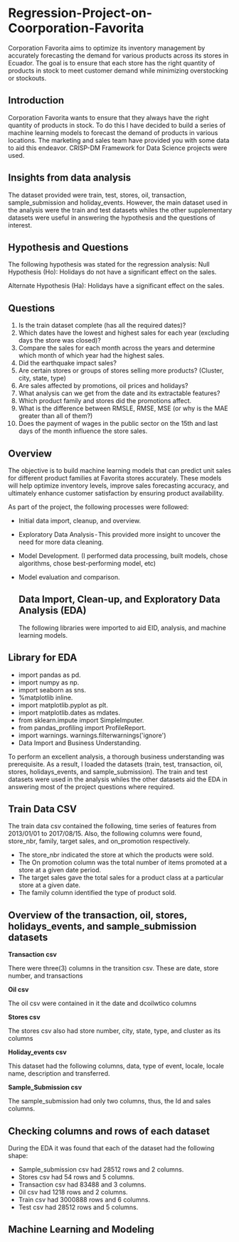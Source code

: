 # Regression-Project-on-Coorporation-Favorita
Corporation Favorita aims to optimize its inventory management by accurately forecasting the demand for various products across its stores in Ecuador. The goal is to ensure that each store has the right quantity of products in stock to meet customer demand while minimizing overstocking or stockouts.

## Introduction
Corporation Favorita wants to ensure that they always have the right quantity of products in stock. To do this I have decided to build a series of machine learning models to forecast the demand of products in various locations. The marketing and sales team have provided you with some data to aid this endeavor. CRISP-DM Framework for Data Science projects were used.

## Insights from data analysis
The dataset provided were train, test, stores, oil, transaction, sample_submission and holiday_events. However, the main dataset used in the analysis were the train and test datasets whiles the other supplementary datasets were useful in answering the hypothesis and the questions of interest.

## Hypothesis and Questions
The following hypothesis was stated for the regression analysis:
Null Hypothesis (Ho): Holidays do not have a significant effect on the sales. 

Alternate Hypothesis (Ha): Holidays have a significant effect on the sales.

## Questions
1. Is the train dataset complete (has all the required dates)?
2. Which dates have the lowest and highest sales for each year (excluding days the store was closed)?
3. Compare the sales for each month across the years and determine which month of which year had the highest sales.
4. Did the earthquake impact sales?
5. Are certain stores or groups of stores selling more products? (Cluster, city, state, type)
6. Are sales affected by promotions, oil prices and holidays?
7. What analysis can we get from the date and its extractable features?
8. Which product family and stores did the promotions affect.
9. What is the difference between RMSLE, RMSE, MSE (or why is the MAE greater than all of them?)
10. Does the payment of wages in the public sector on the 15th and last days of the month influence the store sales.

##  Overview
The objective is to build machine learning models that can predict unit sales for different product families at Favorita stores accurately. These models will help optimize inventory levels, improve sales forecasting accuracy, and ultimately enhance customer satisfaction by ensuring product availability.

As part of the project, the following processes were followed:
- Initial data import, cleanup, and overview.
- Exploratory Data Analysis - This provided more insight to uncover the need for more data cleaning.
- Model Development. (I performed data processing, built models, chose algorithms, chose best-performing model, etc)
- Model evaluation and comparison.

  ## Data Import, Clean-up, and Exploratory Data Analysis (EDA)
  The following libraries were imported to aid EID, analysis, and machine learning models.

## Library for EDA
- import pandas as pd.
- import numpy as np. 
- import seaborn as sns.
- %matplotlib inline.
- import matplotlib.pyplot as plt.
- import matplotlib.dates as mdates.
- from sklearn.impute import SimpleImputer.
- from pandas_profiling import ProfileReport.
- import warnings.
warnings.filterwarnings('ignore')
- Data Import and Business Understanding.

To perform an excellent analysis, a thorough business understanding was prerequisite. As a result, I loaded the datasets (train, test, transaction, oil, stores, holidays_events, and sample_submission). The train and test datasets were used in the analysis whiles the other datasets aid the EDA in answering most of the project questions where required.

## Train Data CSV

The train data csv contained the following, time series of features from 2013/01/01 to 2017/08/15. Also, the following columns were found, store_nbr, family, target sales, and on_promotion respectively.
- The store_nbr indicated the store at which the products were sold.
- The On promotion column was the total number of items promoted at a store at a given date period.
- The target sales gave the total sales for a product class at a particular store at a given date.
- The family column identified the type of product sold.

## Overview of the transaction, oil, stores, holidays_events, and sample_submission datasets

**Transaction csv**

There were three(3) columns in the transition csv. These are date, store number, and transactions

**Oil csv**

The oil csv were contained in it the date and dcoilwtico columns

**Stores csv**

The stores csv also had store number, city, state, type, and cluster as its columns

**Holiday_events csv**

This dataset had the following columns, data, type of event, locale, locale name, description and transferred.

**Sample_Submission csv**

The sample_submission had only two columns, thus, the Id and sales columns.

## Checking columns and rows of each dataset
During the EDA it was found that each of the dataset had the following shape:
- Sample_submission csv had 28512 rows and 2 columns.
- Stores csv had 54 rows and 5 columns.
- Transaction csv had 83488 and 3 columns.
- 0il csv had 1218 rows and 2 columns.
- Train csv had 3000888 rows and 6 columns.
- Test csv had 28512 rows and 5 columns.

## Machine Learning and Modeling



  





